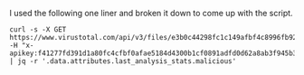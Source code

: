I used the following one liner and broken it down to come up with the script. 

```
curl -s -X GET https://www.virustotal.com/api/v3/files/e3b0c44298fc1c149afbf4c8996fb92427ae41e4649b934ca495991b7852b855 -H "x-apikey:f41277fd391d1a80fc4cfbf0afae5184d4300b1cf0891adfd0d62a8ab3f945b3" | jq -r '.data.attributes.last_analysis_stats.malicious'
```


